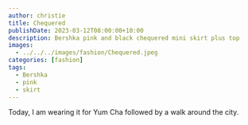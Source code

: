 ```yaml
---
author: christie
title: Chequered
publishDate: 2023-03-12T08:00:00+10:00
description: Bershka pink and black chequered mini skirt plus top
images:
  - ../../../images/fashion/Chequered.jpeg
categories: [fashion]
tags:
  - Bershka
  - pink
  - skirt
---
```

Today, I am wearing it for Yum Cha followed by a walk around the city.
